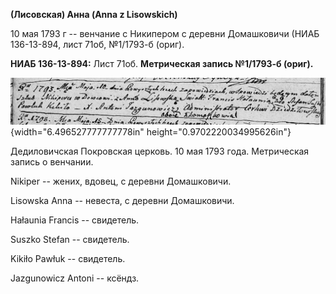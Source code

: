 **(Лисовская) Анна (Anna z Lisowskich)**

10 мая 1793 г -- венчание с Никипером с деревни Домашковичи (НИАБ
136-13-894, лист 71об, №1/1793-б (ориг).

**НИАБ 136-13-894:** Лист 71об. **Метрическая запись №1/1793-б (ориг).**

![](./media/00bdca176614691e61a443f3447594713b2168a6.png){width="6.496527777777778in"
height="0.9702220034995626in"}

Дедиловичская Покровская церковь. 10 мая 1793 года. Метрическая запись о
венчании.

Nikiper -- жених, вдовец, с деревни Домашковичи.

Lisowska Anna -- невеста, с деревни Домашковичи.

Hałaunia Francis -- свидетель.

Suszko Stefan -- свидетель.

Kikiło Pawłuk -- свидетель.

Jazgunowicz Antoni -- ксёндз.

